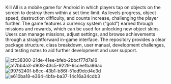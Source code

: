 Kill All is a mobile game for Android in which players tap on objects on the screen to destroy them within a set time limit. As levels progress, object speed, destruction difficulty, and counts increase, challenging the player further. The game features a currency system ("gold") earned through missions and rewards, which can be used for unlocking new object skins. Users can manage missions, adjust settings, and browse achievements through a straightforward in-game interface. The repository provides a clear package structure, class breakdown, user manual, development challenges, and testing notes to aid further development and user support.

![cfc38300-21de-41ee-bfeb-2bbcf77d7a16](https://github.com/user-attachments/assets/fc08f949-50d5-4497-b4a9-81e612f7c6c4)
![a17bb4a3-d908-43c5-9229-6cceefba96ac](https://github.com/user-attachments/assets/e4cdc103-d08f-4b88-bf3f-763fa59d4b3f)
![9975240f-b6cc-43b1-b86f-51ed9dcd4e3d](https://github.com/user-attachments/assets/2e3c8ac1-2351-48b8-98c4-e0f1c83466b3)
![e610ba18-e364-4bfa-ba37-14c16a34cdb3](https://github.com/user-attachments/assets/0ba2c695-2e1b-40c2-baab-7cc9d2c25b1d)
